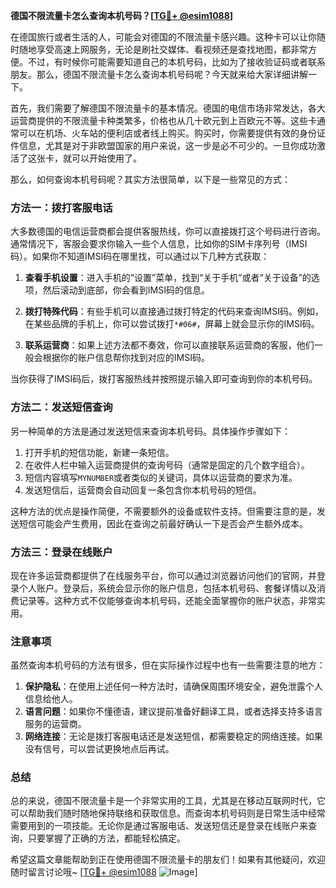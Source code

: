 **德国不限流量卡怎么查询本机号码？[[TG💪+ @esim1088](https://t.me/s/esim1088)]**

在德国旅行或者生活的人，可能会对德国的不限流量卡感兴趣。这种卡可以让你随时随地享受高速上网服务，无论是刷社交媒体、看视频还是查找地图，都非常方便。不过，有时候你可能需要知道自己的本机号码，比如为了接收验证码或者联系朋友。那么，德国不限流量卡怎么查询本机号码呢？今天就来给大家详细讲解一下。

首先，我们需要了解德国不限流量卡的基本情况。德国的电信市场非常发达，各大运营商提供的不限流量卡种类繁多，价格也从几十欧元到上百欧元不等。这些卡通常可以在机场、火车站的便利店或者线上购买。购买时，你需要提供有效的身份证件信息，尤其是对于非欧盟国家的用户来说，这一步是必不可少的。一旦你成功激活了这张卡，就可以开始使用了。

那么，如何查询本机号码呢？其实方法很简单，以下是一些常见的方式：

### 方法一：拨打客服电话

大多数德国的电信运营商都会提供客服热线，你可以直接拨打这个号码进行咨询。通常情况下，客服会要求你输入一些个人信息，比如你的SIM卡序列号（IMSI码）。如果你不知道IMSI码在哪里找，可以通过以下几种方式获取：

1. **查看手机设置**：进入手机的“设置”菜单，找到“关于手机”或者“关于设备”的选项，然后滚动到底部，你会看到IMSI码的信息。
   
2. **拨打特殊代码**：有些手机可以直接通过拨打特定的代码来查询IMSI码。例如，在某些品牌的手机上，你可以尝试拨打`*#06#`，屏幕上就会显示你的IMSI码。

3. **联系运营商**：如果上述方法都不奏效，你可以直接联系运营商的客服，他们一般会根据你的账户信息帮你找到对应的IMSI码。

当你获得了IMSI码后，拨打客服热线并按照提示输入即可查询到你的本机号码。

### 方法二：发送短信查询

另一种简单的方法是通过发送短信来查询本机号码。具体操作步骤如下：

1. 打开手机的短信功能，新建一条短信。
2. 在收件人栏中输入运营商提供的查询号码（通常是固定的几个数字组合）。
3. 短信内容填写`MYNUMBER`或者类似的关键词，具体以运营商的要求为准。
4. 发送短信后，运营商会自动回复一条包含你本机号码的短信。

这种方法的优点是操作简便，不需要额外的设备或软件支持。但需要注意的是，发送短信可能会产生费用，因此在查询之前最好确认一下是否会产生额外成本。

### 方法三：登录在线账户

现在许多运营商都提供了在线服务平台，你可以通过浏览器访问他们的官网，并登录个人账户。登录后，系统会显示你的账户信息，包括本机号码、套餐详情以及消费记录等。这种方式不仅能够查询本机号码，还能全面掌握你的账户状态，非常实用。

### 注意事项

虽然查询本机号码的方法有很多，但在实际操作过程中也有一些需要注意的地方：

1. **保护隐私**：在使用上述任何一种方法时，请确保周围环境安全，避免泄露个人信息给他人。
2. **语言问题**：如果你不懂德语，建议提前准备好翻译工具，或者选择支持多语言服务的运营商。
3. **网络连接**：无论是拨打客服电话还是发送短信，都需要稳定的网络连接。如果没有信号，可以尝试更换地点后再试。

### 总结

总的来说，德国不限流量卡是一个非常实用的工具，尤其是在移动互联网时代，它可以帮助我们随时随地保持联络和获取信息。而查询本机号码则是日常生活中经常需要用到的一项技能。无论你是通过客服电话、发送短信还是登录在线账户来查询，只要掌握了正确的方法，都能轻松搞定。

希望这篇文章能帮助到正在使用德国不限流量卡的朋友们！如果有其他疑问，欢迎随时留言讨论哦~ [[TG💪+ @esim1088](https://t.me/s/esim1088) ![Image](https://i.postimg.cc/4NQfJmqS/Snipaste-2025-05-13-00-14-12.png)]